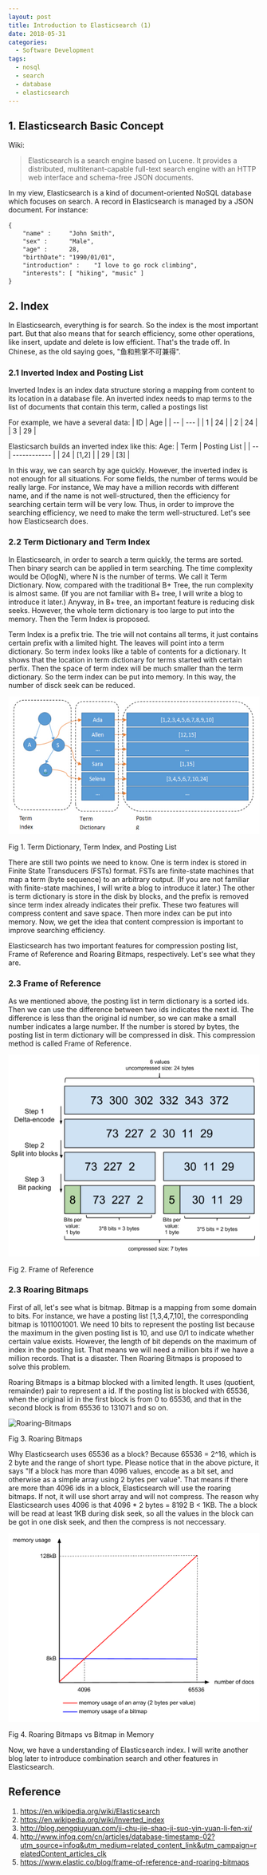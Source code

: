 ```yaml
---
layout: post
title: Introduction to Elasticsearch (1)
date: 2018-05-31
categories: 
  - Software Development
tags: 
  - nosql
  - search
  - database
  - elasticsearch
---
```


## 1. Elasticsearch Basic Concept

Wiki:
> Elasticsearch is a search engine based on Lucene. It provides a distributed, multitenant-capable full-text search engine with an HTTP web interface and schema-free JSON documents.

In my view, Elasticsearch is a kind of document-oriented NoSQL database which focuses on search. A record in Elasticsearch is managed by a JSON document. For instance:
```
{
    "name" :     "John Smith",
    "sex" :      "Male",
    "age" :      28,
    "birthDate": "1990/01/01",
    "introduction" :    "I love to go rock climbing",
    "interests": [ "hiking", "music" ]
}
```

## 2. Index

In Elasticsearch, everything is for search. So the index is the most important part. But that also means that for search efficiency, some other operations, like insert, update and delete is low efficient. That's the trade off. In Chinese, as the old saying goes, "鱼和熊掌不可兼得". 


### 2.1 Inverted Index and Posting List

Inverted Index is an index data structure storing a mapping from content to its location in a database file. An inverted index needs to map terms to the list of documents that contain this term, called a postings list

For example, we have a several data:
| ID | Age |
| -- | --- | 
| 1  | 24  |
| 2  | 24  |
| 3  | 29  |

Elasticsarch builds an inverted index like this:
Age:
| Term | Posting List |
| --   | ------------ |
| 24   | [1,2] |
| 29   | [3] |

In this way, we can search by age quickly. However, the inverted index is not enough for all situations. For some fields, the number of terms would be really large. For instance, We may have a million records with different name, and if the name is not well-structured, then the efficiency for searching certain term will be very low. Thus, in order to improve the searching efficiency, we need to make the term well-structured. Let's see how Elasticsearch does.

### 2.2 Term Dictionary and Term Index

In Elasticsearch, in order to search a term quickly, the terms are sorted. Then binary search can be applied in term searching. The time complexity would be O(logN), where N is the number of terms. We call it Term Dictionary. Now, compared with the traditional B+ Tree, the run complexity is almost same. (If you are not familiar with B+ tree, I will write a blog to introduce it later.) Anyway, in B+ tree, an important feature is reducing disk seeks. However, the whole term dictionary is too large to put into the memory. Then the Term Index is proposed. 

Term Index is a prefix trie. The trie will not contains all terms, it just contains certain prefix with a limited hight. The leaves will point into a term dictionary. So term index looks like a table of contents for a dictionary. It shows that the location in term dictionary for terms started with certain perfix. Then the space of term index will be much smaller than the term dictionary. So the term index can be put into memory. In this way, the number of disck seek can be reduced. 

![Term-Dictionary-Term-Index-Posting-List](https://raw.githubusercontent.com/HongyangYu/hongyangyu.github.io/master/images/2018-06-04-Introduce-to-Elasticsearch/Term-Dictionary-Term-Index.jpg)

Fig 1. Term Dictionary, Term Index, and Posting List

There are still two points we need to know. One is term index is stored in Finite State Transducers (FSTs) format. FSTs are finite-state machines that map a term (byte sequence) to an arbitrary output. (If you are not familiar with finite-state machines, I will write a blog to introduce it later.) The other is term dictionary is store in the disk by blocks, and the prefix is removed since term index already indicates their prefix. These two features will compress content and save space. Then more index can be put into memory. Now, we get the idea that content compression is important to improve searching efficiency. 

Elasticsearch has two important features for compression posting list, Frame of Reference and Roaring Bitmaps, respectively. Let's see what they are.


### 2.3 Frame of Reference

As we mentioned above, the posting list in term dictionary is a sorted ids. Then we can use the difference between two ids indicates the next id. The difference is less than the original id number, so we can make a small number indicates a large number. If the number is stored by bytes, the posting list in term dictionary will be compressed in disk. This compression method is called Frame of Reference. 

![Frame-of-Reference](https://raw.githubusercontent.com/HongyangYu/hongyangyu.github.io/master/images/2018-06-04-Introduce-to-Elasticsearch/Frame-of-Reference.png)

Fig 2. Frame of Reference

### 2.3 Roaring Bitmaps

First of all, let's see what is bitmap. Bitmap is a mapping from some domain to bits. For instance, we have a posting list [1,3,4,7,10], the corresponding bitmap is 1011001001. We need 10 bits to represent the posting list because the maximum in the given posting list is 10, and use 0/1 to indicate whether certain value exists. However, the length of bit depends on the maximum of index in the posting list. That means we will need a million bits if we have a million records. That is a disaster. Then Roaring Bitmaps is proposed to solve this problem.

Roaring Bitmaps is a bitmap blocked with a limited length. It uses (quotient, remainder) pair to represent a id. If the posting list is blocked with 65536, when the original id in the first block is from 0 to 65536, and that in the second block is from 65536 to 131071 and so on. 

![Roaring-Bitmaps](https://raw.githubusercontent.com/HongyangYu/hongyangyu.github.io/master/images/2018-06-04-Introduce-to-Elasticsearch/Roaringbitmaps.png)

Fig 3. Roaring Bitmaps

Why Elasticsearch uses 65536 as a block? Because 65536 = 2^16, which is 2 byte and the range of short type. Please notice that in the above picture, it says "If a block has more than 4096 values, encode as a bit set, and otherwise as a simple array using 2 bytes per value". That means if there are more than 4096 ids in a block, Elasticsearch will use the roaring bitmaps. If not, it will use short array and will not compress. The reason why Elasticsearch uses 4096 is that 4096 * 2 bytes = 8192 B < 1KB. The a block will be read at least 1KB during disk seek, so all the values in the block can be got in one disk seek, and then the compress is not neccessary. 


![Roaring-Memory](https://raw.githubusercontent.com/HongyangYu/hongyangyu.github.io/master/images/2018-06-04-Introduce-to-Elasticsearch/Roaring-Memory.png)

Fig 4. Roaring Bitmaps vs Bitmap in Memory

Now, we have a understanding of Elasticsearch index. I will write another blog later to introduce combination search and other features in Elasticsearch.

## Reference

1. https://en.wikipedia.org/wiki/Elasticsearch
2. https://en.wikipedia.org/wiki/Inverted_index
3. http://blog.pengqiuyuan.com/ji-chu-jie-shao-ji-suo-yin-yuan-li-fen-xi/
4. http://www.infoq.com/cn/articles/database-timestamp-02?utm_source=infoq&utm_medium=related_content_link&utm_campaign=relatedContent_articles_clk
5. https://www.elastic.co/blog/frame-of-reference-and-roaring-bitmaps